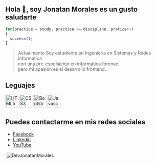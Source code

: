 ## **Hola 👋, soy Jonatan Morales es un gusto saludarte**

```js
for(practice = study, practice <= discipline, pratice++)
{
  success();
}
```
> Actualmente Soy estudiante en Ingenieria en Sistemas y Redes informática  
con una pre-espeliacion en informática forense.  
pero mi apasion es el desarrollo frontend. 

## Leguajes

[<img src="https://user-images.githubusercontent.com/63917854/161461701-ead9a540-d9b1-4715-8c6e-a0afd46cd15a.svg" alt="HTML5" width="40" height="40"/>](#)
[<img src="https://user-images.githubusercontent.com/63917854/161461868-76a44c30-da1d-48bb-a6c2-97ff4ed8a473.svg" alt="CSS3" width="40" height="40"/>](#)
[<img src="https://user-images.githubusercontent.com/63917854/161462132-0a7cbb75-d216-4342-8103-9ee97bd13077.svg" alt="Bootstrap" background-color="#FFF" width="40" height="40"/>](#)
[<img src="https://user-images.githubusercontent.com/63917854/161462409-5564e644-57a0-42f7-ad24-19e127c0cca8.svg" alt="Javascript" width="40" height="40"/>](#)

## Puedes contactarme en mis redes sociales

- [Facebook](https://www.facebook.com/jonatan.morales.3572846/)
- [Linkedin](www.linkedin.com/in/jonatan-morales-7b4617232)
- [YouTube](https://www.youtube.com/channel/UCxw3dssRXTAq5CmXSjp2Ujw)

<p>&nbsp;<img align="center" src="https://github-readme-stats.vercel.app/api?username=DevJonatanMorales&show_icons=true&title_color=1e2735&text_color=405472&bg_color=e1e6ee&locale=en" alt="DevJonatanMorales" /></p>
